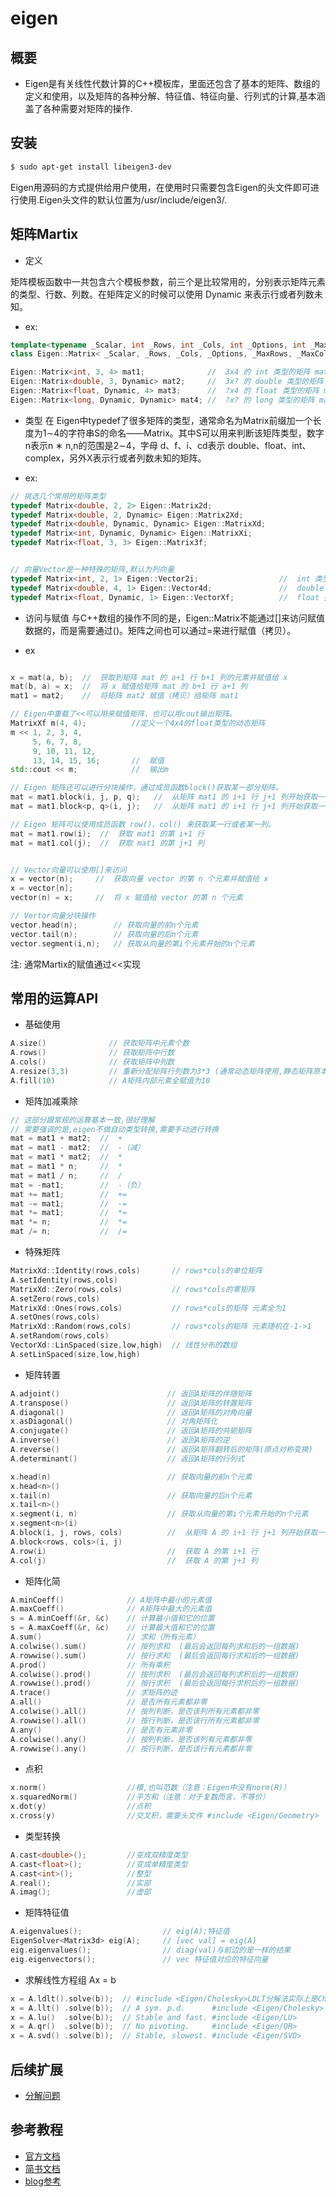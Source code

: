 # eigen
## 概要
- Eigen是有关线性代数计算的C++模板库，里面还包含了基本的矩阵、数组的定义和使用，以及矩阵的各种分解、特征值、特征向量、行列式的计算,基本涵盖了各种需要对矩阵的操作.

## 安装
```bash
$ sudo apt-get install libeigen3-dev 
```
Eigen用源码的方式提供给用户使用，在使用时只需要包含Eigen的头文件即可进行使用.Eigen头文件的默认位置为/usr/include/eigen3/.

## 矩阵Martix
- 定义

矩阵模板函数中一共包含六个模板参数，前三个是比较常用的，分别表示矩阵元素的类型、行数、列数。在矩阵定义的时候可以使用 Dynamic 来表示行或者列数未知。
- ex:
```cpp
template<typename _Scalar, int _Rows, int _Cols, int _Options, int _MaxRows, int _MaxCols>
class Eigen::Matrix< _Scalar, _Rows, _Cols, _Options, _MaxRows, _MaxCols >

Eigen::Matrix<int, 3, 4> mat1;              //  3x4 的 int 类型的矩阵 mat1
Eigen::Matrix<double, 3, Dynamic> mat2;     //  3x? 的 double 类型的矩阵 mat2
Eigen::Matrix<float, Dynamic, 4> mat3;      //  ?x4 的 float 类型的矩阵 mat3
Eigen::Matrix<long, Dynamic, Dynamic> mat4; //  ?x? 的 long 类型的矩阵 mat4

```

- 类型
在 Eigen中typedef了很多矩阵的类型，通常命名为Matrix前缀加一个长度为1∼4的字符串S的命名——Matrix。其中S可以用来判断该矩阵类型，数字n表示n ∗ n,n的范围是2∼4，字母 d、f、i、cd表示 double、float、int、complex，另外X表示行或者列数未知的矩阵。

- ex:
```cpp
// 挑选几个常用的矩阵类型
typedef Matrix<double, 2, 2> Eigen::Matrix2d;                           //  2x2 的 double 类型的矩阵
typedef Matrix<double, 2, Dynamic> Eigen::Matrix2Xd;                   //  2x? 的 double 类型的矩阵
typedef Matrix<double, Dynamic, Dynamic> Eigen::MatrixXd;              //  ?x? 的 double 类型的矩阵
typedef Matrix<int, Dynamic, Dynamic> Eigen::MatrixXi;                 //  ?x? 的 i 类型的矩阵
typedef Matrix<float, 3, 3> Eigen::Matrix3f;                           //  ?x? 的 i 类型的矩阵


// 向量Vector是一种特殊的矩阵,默认为列向量
typedef Matrix<int, 2, 1> Eigen::Vector2i;                  //  int 类型的 2*1 向量
typedef Matrix<double, 4, 1> Eigen::Vector4d;               //  double 类型的 4*1 向量
typedef Matrix<float, Dynamic, 1> Eigen::VectorXf;          //  float 类型的 ?*1 向量

```

- 访问与赋值
与C++数组的操作不同的是，Eigen::Matrix不能通过[]来访问赋值数据的，而是需要通过()。矩阵之间也可以通过=来进行赋值（拷贝）。

- ex 
```cpp

x = mat(a, b);  //  获取到矩阵 mat 的 a+1 行 b+1 列的元素并赋值给 x
mat(b, a) = x;  //  将 x 赋值给矩阵 mat 的 b+1 行 a+1 列
mat1 = mat2;    //  将矩阵 mat2 赋值（拷贝）给矩阵 mat1

// Eigen中重载了<<可以用来赋值矩阵，也可以用cout输出矩阵。
MatrixXf m(4, 4);          //定义一个4x4的float类型的动态矩阵
m << 1, 2, 3, 4,
     5, 6, 7, 8,
     9, 10, 11, 12,
     13, 14, 15, 16;       //  赋值
std::cout << m;            //  输出m

// Eigen 矩阵还可以进行分块操作，通过成员函数block()获取某一部分矩阵。
mat = mat1.block(i, j, p, q);   //  从矩阵 mat1 的 i+1 行 j+1 列开始获取一个 p 行 q 列的子矩阵
mat = mat1.block<p, q>(i, j);   //  从矩阵 mat1 的 i+1 行 j+1 列开始获取一个 p 行 q 列的子矩阵（动态矩阵）

// Eigen 矩阵可以使用成员函数 row()、col() 来获取某一行或者某一列。
mat = mat1.row(i);  //  获取 mat1 的第 i+1 行
mat = mat1.col(j);  //  获取 mat1 的第 j+1 列  


// Vector向量可以使用[]来访问
x = vector(n);     //  获取向量 vector 的第 n 个元素并赋值给 x
x = vector[n];
vector(n) = x;     //  将 x 赋值给 vector 的第 n 个元素

// Vertor向量分块操作
vector.head(n);        // 获取向量的前n个元素
vector.tail(n);        // 获取向量的后n个元素
vector.segment(i,n);   // 获取从向量的第i个元素开始的n个元素
```
注: 通常Martix的赋值通过<<实现

## 常用的运算API

- 基础使用
```cpp
A.size()              // 获取矩阵中元素个数
A.rows()              // 获取矩阵中行数
A.cols()              // 获取矩阵中列数
A.resize(3,3)         // 重新分配矩阵行列数为3*3 (通常动态矩阵使用,静态矩阵原本不是3*3使用会报错)
A.fill(10)            // A矩阵内部元素全赋值为10
```

- 矩阵加减乘除
```cpp
// 这部分跟常规的运算基本一致,很好理解
// 需要强调的是,eigen不做自动类型转换,需要手动进行转换
mat = mat1 + mat2;  //  +
mat = mat1 - mat2;  //  -（减）
mat = mat1 * mat2;  //  *
mat = mat1 * n;     //  *
mat = mat1 / n;     //  /
mat = -mat1;        //  -（负）
mat += mat1;        //  +=
mat -= mat1;        //  -=
mat *= mat1;        //  *=
mat *= n;           //  *=
mat /= n;           //  /=
```

- 特殊矩阵 
```cpp
MatrixXd::Identity(rows,cols)       // rows*cols的单位矩阵 
A.setIdentity(rows,cols)            
MatrixXd::Zero(rows,cols)           // rows*cols的零矩阵
A.setZero(rows,cols)                
MatrixXd::Ones(rows,cols)           // rows*cols的矩阵 元素全为1
A.setOnes(rows,cols)                
MatrixXd::Random(rows,cols)         // rows*cols的矩阵 元素随机在-1->1
A.setRandom(rows,cols)  
VectorXd::LinSpaced(size,low,high)  // 线性分布的数组
A.setLinSpaced(size,low,high)      
```

- 矩阵转置

```cpp
A.adjoint()                        // 返回A矩阵的伴随矩阵
A.transpose()                      // 返回A矩阵的转置矩阵
A.diagonal()                       // 返回A矩阵的对角向量
x.asDiagonal()                     // 对角矩阵化
A.conjugate()                      // 返回A矩阵的共轭矩阵
A.inverse()                        // 返回A矩阵的逆
A.reverse()                        // 返回A矩阵翻转后的矩阵(原点对称变换)
A.determinant()                    // 返回A矩阵的行列式
```

```cpp
x.head(n)                          // 获取向量的前n个元素
x.head<n>()                        
x.tail(n)                          // 获取向量的后n个元素
x.tail<n>()                        
x.segment(i, n)                    // 获取从向量的第i个元素开始的n个元素
x.segment<n>(i)                    
A.block(i, j, rows, cols)          //  从矩阵 A 的 i+1 行 j+1 列开始获取一个 rows 行 cols 列的子矩阵
A.block<rows, cols>(i, j)          
A.row(i)                           //  获取 A 的第 i+1 行
A.col(j)                           //  获取 A 的第 j+1 列
```

- 矩阵化简
```cpp
A.minCoeff()              // A矩阵中最小的元素值
A.maxCoeff()              // A矩阵中最大的元素值
s = A.minCoeff(&r, &c)    // 计算最小值和它的位置
s = A.maxCoeff(&r, &c)    // 计算最大值和它的位置
A.sum()                   // 求和（所有元素）
A.colwise().sum()         // 按列求和  (最后会返回每列求和后的一组数据)
A.rowwise().sum()         // 按行求和  (最后会返回每行求和后的一组数据)
A.prod()                  // 所有乘积
A.colwise().prod()        // 按列求积  (最后会返回每列求积后的一组数据)
A.rowwise().prod()        // 按行求积  (最后会返回每行求积后的一组数据)
A.trace()                 // 求矩阵的迹
A.all()                   // 是否所有元素都非零 
A.colwise().all()         // 按列判断，是否该列所有元素都非零  
A.rowwise().all()         // 按行判断，是否该行所有元素都非零 
A.any()                   // 是否有元素非零
A.colwise().any()         // 按列判断，是否该列有元素都非零
A.rowwise().any()         // 按行判断，是否该行有元素都非零
```
- 点积
```cpp
x.norm()                  //模,也叫范数（注意：Eigen中没有norm(R)）  
x.squaredNorm()           //平方和（注意：对于复数而言，不等价）  
x.dot(y)                  //点积  
x.cross(y)                //交叉积，需要头文件 #include <Eigen/Geometry>  
```

- 类型转换
```cpp
A.cast<double>();         //变成双精度类型  
A.cast<float>();          //变成单精度类型  
A.cast<int>();            //整型  
A.real();                 //实部  
A.imag();                 //虚部 
```
- 矩阵特征值
```cpp
A.eigenvalues();                  // eig(A);特征值
EigenSolver<Matrix3d> eig(A);     // [vec val] = eig(A)
eig.eigenvalues();                // diag(val)与前边的是一样的结果
eig.eigenvectors();               // vec 特征值对应的特征向量
```

- 求解线性方程组 Ax = b
```cpp
x = A.ldlt().solve(b));  // #include <Eigen/Cholesky>LDLT分解法实际上是Cholesky分解法的改进
x = A.llt() .solve(b));  // A sym. p.d.      #include <Eigen/Cholesky>
x = A.lu()  .solve(b));  // Stable and fast. #include <Eigen/LU>
x = A.qr()  .solve(b));  // No pivoting.     #include <Eigen/QR>
x = A.svd() .solve(b));  // Stable, slowest. #include <Eigen/SVD>
```

## 后续扩展
- [分解问题](https://blog.csdn.net/u012936940/article/details/79871941)



## 参考教程
- [官方文档](http://eigen.tuxfamily.org/dox/index.html)
- [简书文档](https://www.jianshu.com/p/c40f36e85eaf)
- [blog参考](https://blog.csdn.net/u012541187/article/details/53420432)